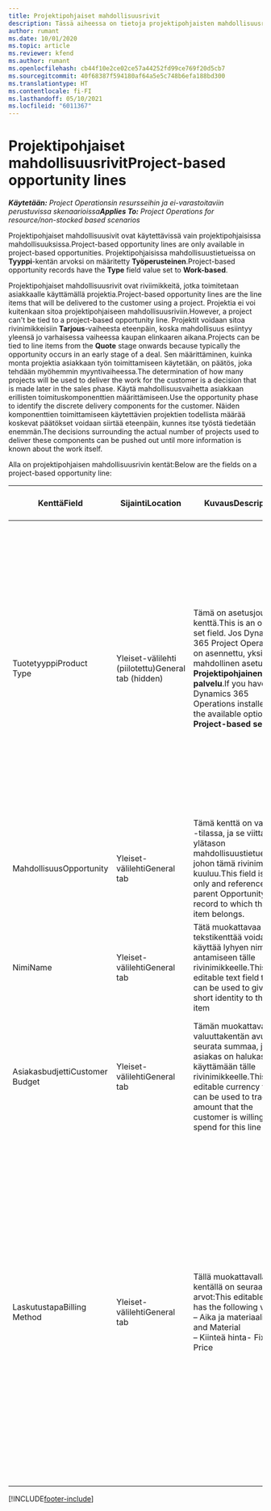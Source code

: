 ```yaml
---
title: Projektipohjaiset mahdollisuusrivit
description: Tässä aiheessa on tietoja projektipohjaisten mahdollisuusrivien käsittelystä.
author: rumant
ms.date: 10/01/2020
ms.topic: article
ms.reviewer: kfend
ms.author: rumant
ms.openlocfilehash: cb44f10e2ce02ce57a44252fd99ce769f20d5cb7
ms.sourcegitcommit: 40f68387f594180af64a5e5c748b6efa188bd300
ms.translationtype: HT
ms.contentlocale: fi-FI
ms.lasthandoff: 05/10/2021
ms.locfileid: "6011367"
---
```

# <a name="project-based-opportunity-lines"></a><span data-ttu-id="06aab-103">Projektipohjaiset mahdollisuusrivit</span><span class="sxs-lookup"><span data-stu-id="06aab-103">Project-based opportunity lines</span></span>

<span data-ttu-id="06aab-104">_**Käytetään:** Project Operationsin resursseihin ja ei-varastoitaviin perustuvissa skenaarioissa_</span><span class="sxs-lookup"><span data-stu-id="06aab-104">_**Applies To:** Project Operations for resource/non-stocked based scenarios_</span></span>


<span data-ttu-id="06aab-105">Projektipohjaiset mahdollisuusivit ovat käytettävissä vain projektipohjaisissa mahdollisuuksissa.</span><span class="sxs-lookup"><span data-stu-id="06aab-105">Project-based opportunity lines are only available in project-based opportunities.</span></span> <span data-ttu-id="06aab-106">Projektipohjaisissa mahdollisuustietueissa on **Tyyppi**-kentän arvoksi on määritetty **Työperusteinen**.</span><span class="sxs-lookup"><span data-stu-id="06aab-106">Project-based opportunity records have the **Type** field value set to **Work-based**.</span></span>

<span data-ttu-id="06aab-107">Projektipohjaiset mahdollisuusrivit ovat riviimikkeitä, jotka toimitetaan asiakkaalle käyttämällä projektia.</span><span class="sxs-lookup"><span data-stu-id="06aab-107">Project-based opportunity lines are the line items that will be delivered to the customer using a project.</span></span> <span data-ttu-id="06aab-108">Projektia ei voi kuitenkaan sitoa projektipohjaiseen mahdollisuusriviin.</span><span class="sxs-lookup"><span data-stu-id="06aab-108">However, a project can't be tied to a project-based opportunity line.</span></span> <span data-ttu-id="06aab-109">Projektit voidaan sitoa rivinimikkeisiin **Tarjous**-vaiheesta eteenpäin, koska mahdollisuus esiintyy yleensä jo varhaisessa vaiheessa kaupan elinkaaren aikana.</span><span class="sxs-lookup"><span data-stu-id="06aab-109">Projects can be tied to line items from the **Quote** stage onwards because typically the opportunity occurs in an early stage of a deal.</span></span> <span data-ttu-id="06aab-110">Sen määrittäminen, kuinka monta projektia asiakkaan työn toimittamiseen käytetään, on päätös, joka tehdään myöhemmin myyntivaiheessa.</span><span class="sxs-lookup"><span data-stu-id="06aab-110">The determination of how many projects will be used to deliver the work for the customer is a decision that is made later in the sales phase.</span></span> <span data-ttu-id="06aab-111">Käytä mahdollisuusvaihetta asiakkaan erillisten toimituskomponenttien määrittämiseen.</span><span class="sxs-lookup"><span data-stu-id="06aab-111">Use the opportunity phase to identify the discrete delivery components for the customer.</span></span> <span data-ttu-id="06aab-112">Näiden komponenttien toimittamiseen käytettävien projektien todellista määrää koskevat päätökset voidaan siirtää eteenpäin, kunnes itse työstä tiedetään enemmän.</span><span class="sxs-lookup"><span data-stu-id="06aab-112">The decisions surrounding the actual number of projects used to deliver these components can be pushed out until more information is known about the work itself.</span></span>

<span data-ttu-id="06aab-113">Alla on projektipohjaisen mahdollisuusrivin kentät:</span><span class="sxs-lookup"><span data-stu-id="06aab-113">Below are the fields on a project-based opportunity line:</span></span>

| <span data-ttu-id="06aab-114">**Kenttä**</span><span class="sxs-lookup"><span data-stu-id="06aab-114">**Field**</span></span> | <span data-ttu-id="06aab-115">**Sijainti**</span><span class="sxs-lookup"><span data-stu-id="06aab-115">**Location**</span></span> | <span data-ttu-id="06aab-116">**Kuvaus**</span><span class="sxs-lookup"><span data-stu-id="06aab-116">**Description**</span></span> | <span data-ttu-id="06aab-117">**Loppupään vaikutus**</span><span class="sxs-lookup"><span data-stu-id="06aab-117">**Downstream impact**</span></span> |
| --- | --- | --- | --- |
| <span data-ttu-id="06aab-118">Tuotetyyppi</span><span class="sxs-lookup"><span data-stu-id="06aab-118">Product Type</span></span> | <span data-ttu-id="06aab-119">Yleiset-välilehti (piilotettu)</span><span class="sxs-lookup"><span data-stu-id="06aab-119">General tab (hidden)</span></span> | <span data-ttu-id="06aab-120">Tämä on asetusjoukon kenttä.</span><span class="sxs-lookup"><span data-stu-id="06aab-120">This is an option set field.</span></span> <span data-ttu-id="06aab-121">Jos Dynamics 365 Project Operations on asennettu, yksi mahdollinen asetus on **Projektipohjainen palvelu**.</span><span class="sxs-lookup"><span data-stu-id="06aab-121">If you have Dynamics 365 Operations installed, one the available options is, **Project-based service**.</span></span>  | <span data-ttu-id="06aab-122">Tämän kentän arvoksi määritetään **Projektipohjainen palvelu**, kun luot projektipohjaisen mahdollisuusrivin mahdollisuuden projektipohjaisten rivien ruudukosta.</span><span class="sxs-lookup"><span data-stu-id="06aab-122">The value of this field is set to **Project-based service** when you create the project-based opportunity line from the project-based lines grid on the Opportunity.</span></span> <br> <span data-ttu-id="06aab-123">Jos muutat tai korvaat tämän arvon, projektin toimintoja ei voi ottaa käyttöön projektipohjaisissa rivinimikkeissä.</span><span class="sxs-lookup"><span data-stu-id="06aab-123">If you change or override this value, the project functionality won't be enabled on your project-based line items.</span></span> |
| <span data-ttu-id="06aab-124">Mahdollisuus</span><span class="sxs-lookup"><span data-stu-id="06aab-124">Opportunity</span></span> | <span data-ttu-id="06aab-125">Yleiset-välilehti</span><span class="sxs-lookup"><span data-stu-id="06aab-125">General tab</span></span> | <span data-ttu-id="06aab-126">Tämä kenttä on vain luku -tilassa, ja se viittaa ylätason mahdollisuustietueeseen, johon tämä rivinimike kuuluu.</span><span class="sxs-lookup"><span data-stu-id="06aab-126">This field is read-only and references the parent Opportunity record to which this line item belongs.</span></span> | <span data-ttu-id="06aab-127">Tämä kenttä ei vaikuta loppupään prosessiin.</span><span class="sxs-lookup"><span data-stu-id="06aab-127">There is no downstream impact of this field.</span></span> |
| <span data-ttu-id="06aab-128">Nimi</span><span class="sxs-lookup"><span data-stu-id="06aab-128">Name</span></span> | <span data-ttu-id="06aab-129">Yleiset-välilehti</span><span class="sxs-lookup"><span data-stu-id="06aab-129">General tab</span></span> | <span data-ttu-id="06aab-130">Tätä muokattavaa tekstikenttää voidaan käyttää lyhyen nimen antamiseen tälle rivinimikkeelle.</span><span class="sxs-lookup"><span data-stu-id="06aab-130">This is an editable text field that can be used to give a short identity to this line item</span></span> | <span data-ttu-id="06aab-131">Tämä arvo siirretään tarjousriville, kun luot tarjouksen tästä mahdollisuudesta</span><span class="sxs-lookup"><span data-stu-id="06aab-131">This value is carried over to the quote line when you create a quote from this opportunity</span></span> |
| <span data-ttu-id="06aab-132">Asiakasbudjetti</span><span class="sxs-lookup"><span data-stu-id="06aab-132">Customer Budget</span></span> | <span data-ttu-id="06aab-133">Yleiset-välilehti</span><span class="sxs-lookup"><span data-stu-id="06aab-133">General tab</span></span> | <span data-ttu-id="06aab-134">Tämän muokattavan valuuttakentän avulla voit seurata summaa, jonka asiakas on halukas käyttämään tälle rivinimikkeelle.</span><span class="sxs-lookup"><span data-stu-id="06aab-134">This editable currency field can be used to track the amount that the customer is willing to spend for this line item.</span></span> | <span data-ttu-id="06aab-135">Tämä arvo siirretään tarjousrivin vastaavaan kenttään, kun luot tarjouksen tästä mahdollisuudesta</span><span class="sxs-lookup"><span data-stu-id="06aab-135">This value is carried over to the corresponding field on the quote line when you create a quote from this opportunity</span></span> |
| <span data-ttu-id="06aab-136">Laskutustapa</span><span class="sxs-lookup"><span data-stu-id="06aab-136">Billing Method</span></span> | <span data-ttu-id="06aab-137">Yleiset-välilehti</span><span class="sxs-lookup"><span data-stu-id="06aab-137">General tab</span></span> | <span data-ttu-id="06aab-138">Tällä muokattavalla kentällä on seuraavat arvot:</span><span class="sxs-lookup"><span data-stu-id="06aab-138">This editable field has the following values:</span></span></br><span data-ttu-id="06aab-139">– Aika ja materiaali</span><span class="sxs-lookup"><span data-stu-id="06aab-139">- Time and Material</span></span></br><span data-ttu-id="06aab-140">– Kiinteä hinta</span><span class="sxs-lookup"><span data-stu-id="06aab-140">- Fixed Price</span></span> | <span data-ttu-id="06aab-141">Tämä arvo siirretään tarjousrivin vastaavaan kenttään, kun luot tarjouksen tästä mahdollisuudesta.</span><span class="sxs-lookup"><span data-stu-id="06aab-141">This value is carried over to the corresponding field on the quote line when you create a quote from this opportunity.</span></span> <span data-ttu-id="06aab-142">Kun tarjousrivi on luotu, kenttä on lukittu, eikä sitä voi muuttaa.</span><span class="sxs-lookup"><span data-stu-id="06aab-142">After the quote line is created, the field is locked and can't be changed.</span></span> <span data-ttu-id="06aab-143">Määritä tämän kentän arvo mahdollisimman tarkasti.</span><span class="sxs-lookup"><span data-stu-id="06aab-143">Assign this field value as accurately as possible.</span></span> <span data-ttu-id="06aab-144">Jos tämän kentän arvoa on muutettava tarjousrivillä, poista tarjousrivi ja luo se uudelleen.</span><span class="sxs-lookup"><span data-stu-id="06aab-144">If you need to change the value of this field on the quote line, delete and re-create the quote line.</span></span> |


[!INCLUDE[footer-include](../includes/footer-banner.md)]